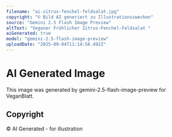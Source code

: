```yaml
---
filename: "ai-zitrus-fenchel-feldsalat.jpg"
copyright: "© Bild AI generiert zu Illustrationszwecken"
source: "Gemini 2.5 Flash Image Preview"
altText: "Veganer Fröhlicher Zitrus-Fenchel-Feldsalat "
aiGenerated: true
model: "gemini-2.5-flash-image-preview"
uploadDate: "2025-09-04T11:14:56.492Z"
---
```


# AI Generated Image

This image was generated by gemini-2.5-flash-image-preview for VeganBlatt.

## Copyright
© AI Generated - for illustration
